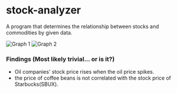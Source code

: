 stock-analyzer
==============

A program that determines the relationship between stocks and commodities by given data.

![Graph 1](https://raw.github.com/interruptz/stock-analyzer/master/res/graph1.png)
![Graph 2](https://raw.github.com/interruptz/stock-analyzer/master/res/graph2.png)

### Findings (Most likely trivial... or is it?)

  * Oil companies' stock price rises when the oil price spikes.
  * the price of coffee beans is not correlated with the stock price of Starbucks(SBUX).

